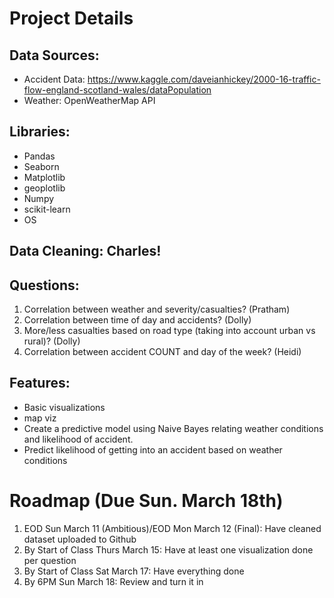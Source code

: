# Project Details
## Data Sources:
- Accident Data: https://www.kaggle.com/daveianhickey/2000-16-traffic-flow-england-scotland-wales/dataPopulation 
- Weather: OpenWeatherMap API

## Libraries:
- Pandas 
- Seaborn 
- Matplotlib
- geoplotlib
- Numpy
- scikit-learn
- OS

## Data Cleaning: Charles!

## Questions:
1. Correlation between weather and severity/casualties? (Pratham)
2. Correlation between time of day and accidents? (Dolly)
3. More/less casualties based on road type (taking into account urban vs rural)? (Dolly)
4. Correlation between accident COUNT and day of the week? (Heidi)

## Features:
- Basic visualizations
 - map viz
- Create a predictive model using Naive Bayes relating weather conditions and likelihood of accident.
 - Predict likelihood of getting into an accident based on weather conditions


# Roadmap (Due Sun. March 18th)
1. EOD Sun March 11 (Ambitious)/EOD Mon March 12 (Final): Have cleaned dataset uploaded to Github
2. By Start of Class Thurs March 15: Have at least one visualization done per question
3. By Start of Class Sat March 17: Have everything done
4. By 6PM Sun March 18: Review and turn it in
